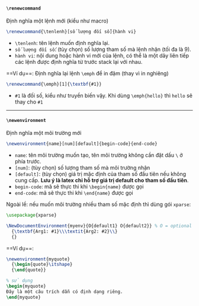 #### `\renewcommand`
Định nghĩa một lệnh mới (kiểu như macro)
```latex
\renewcommand{\tenlenh}[số lượng đối số]{hành vi}
```
- `\tenlenh`: tên lệnh muốn định nghĩa lại.
- `số lượng đối số`: (tùy chọn) số lượng tham số mà lệnh nhận (tối đa là 9).
- `hành vi`: nội dung hoặc hành vi mới của lệnh, có thể là một dãy liên tiếp các lệnh được định nghĩa từ trước stack lại với nhau.

==Ví dụ==: Định nghĩa lại lệnh `\emph` để in đậm (thay vì in nghiêng)
```latex
\renewcommand{\emph}[1]{\textbf{#1}}
```
- `#1` là đối số, kiểu như truyền biến vậy. Khi dùng `\emph{hello}` thì `hello` sẽ thay cho `#1`

---

#### `\newenvironment`
Định nghĩa một môi trường mới
```latex
\newenvironment{name}[num][default]{begin-code}{end-code}
```
- `name`: tên môi trường muốn tạo, tên môi trường không cần đặt dấu `\` ở phía trước.
- `[num]`: (tùy chọn) số lượng tham số mà môi trường nhận 
- `[default]`: (tùy chọn) giá trị mặc định của tham số đầu tiên nếu không cung cấp. **Lưu ý là latex chỉ hỗ trợ giá trị default cho tham số đầu tiên**.
- `begin-code`: mã sẽ thực thi khi `\begin{name}` được gọi
- `end-code`: mã sẽ thực thi khi `\end{name}` được gọi

Ngoài lề: nếu muốn môi trường nhiều tham số mặc định thì dùng gói `xparse`:
```latex
\usepackage{xparse}

\NewDocumentEnvironment{myenv}{O{default1} O{default2}} % O = optional argument with default
  {\textbf{Arg1: #1}\\\textit{Arg2: #2}\\}
  {}
```
==Ví dụ==:
```latex
\newenvironment{myquote}
  {\begin{quote}\itshape}
  {\end{quote}}

% sử dụng
\begin{myquote}
Đây là một câu trích dẫn có định dạng riêng.
\end{myquote}
```

